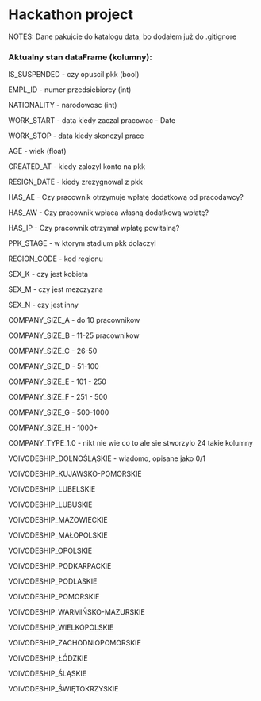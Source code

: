 # Hackathon project

NOTES:
Dane pakujcie do katalogu data, bo dodałem już do .gitignore


### **Aktualny stan dataFrame (kolumny):**

IS\_SUSPENDED - czy opuscil pkk (bool)

EMPL\_ID - numer przedsiebiorcy (int)

NATIONALITY - narodowosc (int)

WORK\_START - data kiedy zaczal pracowac - Date

WORK\_STOP - data kiedy skonczyl prace

AGE - wiek (float)

CREATED\_AT - kiedy zalozyl konto na pkk

RESIGN\_DATE - kiedy zrezygnowal z pkk

HAS\_AE - Czy pracownik otrzymuje wpłatę dodatkową od pracodawcy?

HAS\_AW - Czy pracownik wpłaca własną dodatkową wpłatę?

HAS\_IP - Czy pracownik otrzymał wpłatę powitalną?

PPK\_STAGE - w ktorym stadium pkk dolaczyl

REGION\_CODE - kod regionu

SEX\_K - czy jest kobieta

SEX\_M - czy jest mezczyzna

SEX\_N - czy jest inny

COMPANY\_SIZE\_A - do 10 pracownikow

COMPANY\_SIZE\_B - 11-25 pracownikow

COMPANY\_SIZE\_C - 26-50

COMPANY\_SIZE\_D - 51-100

COMPANY\_SIZE\_E - 101 - 250

COMPANY\_SIZE\_F - 251 - 500

COMPANY\_SIZE\_G - 500-1000

COMPANY\_SIZE\_H - 1000+

COMPANY\_TYPE\_1.0 - nikt nie wie co to ale sie stworzylo 24 takie kolumny

VOIVODESHIP\_DOLNOŚLĄSKIE - wiadomo, opisane jako 0/1

VOIVODESHIP\_KUJAWSKO-POMORSKIE

VOIVODESHIP\_LUBELSKIE

VOIVODESHIP\_LUBUSKIE

VOIVODESHIP\_MAZOWIECKIE

VOIVODESHIP\_MAŁOPOLSKIE

VOIVODESHIP\_OPOLSKIE

VOIVODESHIP\_PODKARPACKIE

VOIVODESHIP\_PODLASKIE

VOIVODESHIP\_POMORSKIE

VOIVODESHIP\_WARMIŃSKO-MAZURSKIE

VOIVODESHIP\_WIELKOPOLSKIE

VOIVODESHIP\_ZACHODNIOPOMORSKIE

VOIVODESHIP\_ŁÓDZKIE

VOIVODESHIP\_ŚLĄSKIE

VOIVODESHIP\_ŚWIĘTOKRZYSKIE

